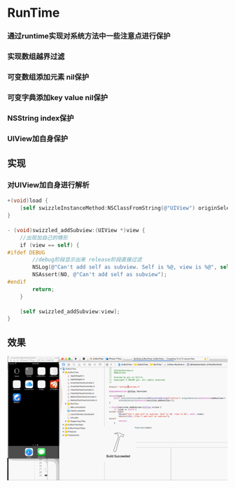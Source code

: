 # RunTime
### 通过runtime实现对系统方法中一些注意点进行保护
### 实现数组越界过滤
### 可变数组添加元素 nil保护
### 可变字典添加key value nil保护
### NSString index保护
### UIView加自身保护
## 实现
### 对UIView加自身进行解析
```Objective-C
+(void)load {
    [self swizzleInstanceMethod:NSClassFromString(@"UIView") originSelector:@selector(addSubview:) otherSelector:@selector(swizzled_addSubview:)];
}

- (void)swizzled_addSubview:(UIView *)view {
    //出现加自己的情形
    if (view == self) {
#ifdef DEBUG
        //debug阶段显示出来 release阶段直接过滤
        NSLog(@"Can't add self as subview. Self is %@, view is %@", self, view);
        NSAssert(NO, @"Can't add self as subview");
#endif
        return;
    }
    
    [self swizzled_addSubview:view];
}
```
## 效果
![](https://raw.githubusercontent.com/gjzw/RunTime/master/source/img1.gif)
